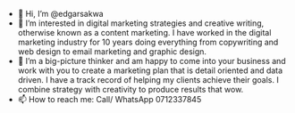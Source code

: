 - 👋 Hi, I’m @edgarsakwa
- 👀 I’m interested in digital marketing strategies and creative writing, otherwise known as a content marketing. I have worked in the digital marketing industry for 10 years doing everything from copywriting and web design to email marketing and graphic design.
- 🌱 I’m a big-picture thinker and am happy to come into your business and work with you to create a marketing plan that is detail oriented and data driven. I have a track record of helping my clients achieve their goals. I combine strategy with creativity to produce results that wow.
- 📫 How to reach me: Call/ WhatsApp 0712337845

<!---
edgarsakwa/edgarsakwa is a ✨ special ✨ repository because its `README.md` (this file) appears on your GitHub profile.
You can click the Preview link to take a look at your changes.
--->
